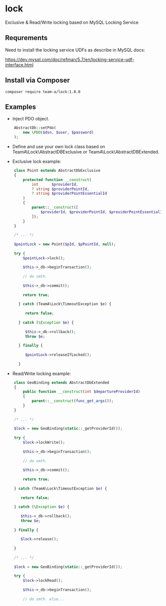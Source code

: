# lock
Exclusive &amp; Read/Write locking based on MySQL Locking Service 

## Requrements

Need to install the locking service UDFs as describe in MySQL docs: 

https://dev.mysql.com/doc/refman/5.7/en/locking-service-udf-interface.html

## Install via Composer

`composer require team-a/lock:1.0.0`

## Examples

- Inject PDO object.

```php
    AbstractDb::setPdo(
        new \PDO($dsn, $user, $password)
    );
```
    
- Define and use your own lock class based on TeamA\Lock\AbstractDBExclusive or TeamA\Lock\AbstractDBExtended.

- Exclusive lock example:

```php
    class Point extends AbstractDbExclusive
    {
        protected function __construct(
            int      $providerId, 
            ? string $providerPointId, 
            ? string $providerPointEssentialId
        )
        {
            parent::__construct([
                $providerId, $providerPointId, $providerPointEssentialId
            ]);
        }
    }
    
    /* ... */
    
    $pointLock = new Point($pId, $pPointId, null);
    
    try {
        $pointLock->lock();
        
        $this->_db->beginTransaction();
        
        // do smth.
        
        $this->_db->commit();
        
        return true;  
                           
      } catch (TeamA\Lock\TimeoutException $e) {
      
         return false;
         
      } catch (\Exception $e) {
      
         $this->_db->rollback();
         throw $e;
         
      } finally {
      
         $pointLock->releaseIfLocked();
         
      }
``` 
          
- Read/Write locking example:   
    
```php  
    class GeoBinding extends AbstractDbExtended
    {
        public function __construct(int $departureProviderId)
        {
            parent::__construct(func_get_args());
        }
    }  
    
    /* ... */
    
    $lock = new GeoBinding(static::_getProviderId());
    
    try {
        $lock->lockWrite();
        
        $this->_db->beginTransaction();
        
        // do smth.
        
        $this->_db->commit();
        
        return true;  
                         
    } catch (TeamA\Lock\TimeoutException $e) {
    
       return false;
       
    } catch (\Exception $e) {
    
       $this->_db->rollback();
       throw $e;
       
    } finally {
    
       $lock->release();
       
    }   
    
    /* ... */
    
    $lock = new GeoBinding(static::_getProviderId());
        
    try {
        $lock->lockRead();
        
        $this->_db->beginTransaction();
        
        // do smth. else...  
        
```     
       
